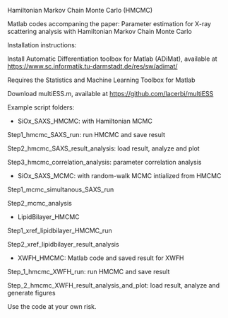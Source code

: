 Hamiltonian Markov Chain Monte Carlo (HMCMC)

Matlab codes accompaning the paper: Parameter estimation for X-ray scattering analysis with Hamiltonian Markov Chain Monte Carlo

Installation instructions:

Install Automatic Differentiation toolbox for Matlab (ADiMat), available at https://www.sc.informatik.tu-darmstadt.de/res/sw/adimat/

Requires the Statistics and Machine Learning Toolbox for Matlab

Download multiESS.m, available at https://github.com/lacerbi/multiESS


Example script folders:

* SiOx_SAXS_HMCMC: with Hamiltonian MCMC

Step1_hmcmc_SAXS_run: run HMCMC and save result

Step2_hmcmc_SAXS_result_analysis: load result, analyze and plot

Step3_hmcmc_correlation_analysis: parameter correlation analysis

* SiOx_SAXS_MCMC: with random-walk MCMC intialized from HMCMC

Step1_mcmc_simultanous_SAXS_run

Step2_mcmc_analysis

* LipidBilayer_HMCMC

Step1_xref_lipidbilayer_HMCMC_run

Step2_xref_lipidbilayer_result_analysis

* XWFH_HMCMC: Matlab code and saved result for XWFH

Step_1_hmcmc_XWFH_run: run HMCMC and save result

Step_2_hmcmc_XWFH_result_analysis_and_plot: load result, analyze and generate figures


Use the code at your own risk.
